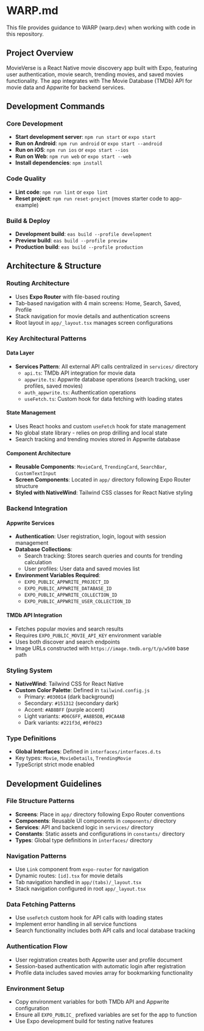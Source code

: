 # WARP.md

This file provides guidance to WARP (warp.dev) when working with code in this repository.

## Project Overview

MovieVerse is a React Native movie discovery app built with Expo, featuring user authentication, movie search, trending movies, and saved movies functionality. The app integrates with The Movie Database (TMDb) API for movie data and Appwrite for backend services.

## Development Commands

### Core Development
- **Start development server**: `npm run start` or `expo start`
- **Run on Android**: `npm run android` or `expo start --android`
- **Run on iOS**: `npm run ios` or `expo start --ios`
- **Run on Web**: `npm run web` or `expo start --web`
- **Install dependencies**: `npm install`

### Code Quality
- **Lint code**: `npm run lint` or `expo lint`
- **Reset project**: `npm run reset-project` (moves starter code to app-example)

### Build & Deploy
- **Development build**: `eas build --profile development`
- **Preview build**: `eas build --profile preview`
- **Production build**: `eas build --profile production`

## Architecture & Structure

### Routing Architecture
- Uses **Expo Router** with file-based routing
- Tab-based navigation with 4 main screens: Home, Search, Saved, Profile
- Stack navigation for movie details and authentication screens
- Root layout in `app/_layout.tsx` manages screen configurations

### Key Architectural Patterns

#### Data Layer
- **Services Pattern**: All external API calls centralized in `services/` directory
  - `api.ts`: TMDb API integration for movie data
  - `appwrite.ts`: Appwrite database operations (search tracking, user profiles, saved movies)
  - `auth_appwrite.ts`: Authentication operations
  - `useFetch.ts`: Custom hook for data fetching with loading states

#### State Management
- Uses React hooks and custom `useFetch` hook for state management
- No global state library - relies on prop drilling and local state
- Search tracking and trending movies stored in Appwrite database

#### Component Architecture
- **Reusable Components**: `MovieCard`, `TrendingCard`, `SearchBar`, `CustomTextInput`
- **Screen Components**: Located in `app/` directory following Expo Router structure
- **Styled with NativeWind**: Tailwind CSS classes for React Native styling

### Backend Integration

#### Appwrite Services
- **Authentication**: User registration, login, logout with session management
- **Database Collections**:
  - Search tracking: Stores search queries and counts for trending calculation
  - User profiles: User data and saved movies list
- **Environment Variables Required**:
  - `EXPO_PUBLIC_APPWRITE_PROJECT_ID`
  - `EXPO_PUBLIC_APPWRITE_DATABASE_ID` 
  - `EXPO_PUBLIC_APPWRITE_COLLECTION_ID`
  - `EXPO_PUBLIC_APPWRITE_USER_COLLECTION_ID`

#### TMDb API Integration
- Fetches popular movies and search results
- Requires `EXPO_PUBLIC_MOVIE_API_KEY` environment variable
- Uses both discover and search endpoints
- Image URLs constructed with `https://image.tmdb.org/t/p/w500` base path

### Styling System
- **NativeWind**: Tailwind CSS for React Native
- **Custom Color Palette**: Defined in `tailwind.config.js`
  - Primary: `#030014` (dark background)
  - Secondary: `#151312` (secondary dark)
  - Accent: `#AB8BFF` (purple accent)
  - Light variants: `#D6C6FF`, `#A8B5DB`, `#9CA4AB`
  - Dark variants: `#221f3d`, `#0f0d23`

### Type Definitions
- **Global Interfaces**: Defined in `interfaces/interfaces.d.ts`
- Key types: `Movie`, `MovieDetails`, `TrendingMovie`
- TypeScript strict mode enabled

## Development Guidelines

### File Structure Patterns
- **Screens**: Place in `app/` directory following Expo Router conventions
- **Components**: Reusable UI components in `components/` directory
- **Services**: API and backend logic in `services/` directory
- **Constants**: Static assets and configurations in `constants/` directory
- **Types**: Global type definitions in `interfaces/` directory

### Navigation Patterns
- Use `Link` component from `expo-router` for navigation
- Dynamic routes: `[id].tsx` for movie details
- Tab navigation handled in `app/(tabs)/_layout.tsx`
- Stack navigation configured in root `app/_layout.tsx`

### Data Fetching Patterns
- Use `useFetch` custom hook for API calls with loading states
- Implement error handling in all service functions
- Search functionality includes both API calls and local database tracking

### Authentication Flow
- User registration creates both Appwrite user and profile document
- Session-based authentication with automatic login after registration
- Profile data includes saved movies array for bookmarking functionality

### Environment Setup
- Copy environment variables for both TMDb API and Appwrite configuration
- Ensure all `EXPO_PUBLIC_` prefixed variables are set for the app to function
- Use Expo development build for testing native features